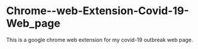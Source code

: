 # Chrome--web-Extension-Covid-19-Web_page
This is a google chrome web extension for my covid-19 outbreak web page.
